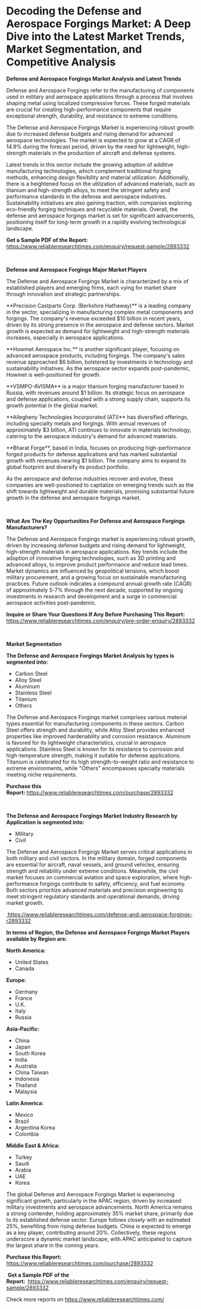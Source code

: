 <p><h1>Decoding the Defense and Aerospace Forgings Market: A Deep Dive into the Latest Market Trends, Market Segmentation, and Competitive Analysis</h1></p><p><strong>Defense and Aerospace Forgings Market Analysis and Latest Trends</strong></p>
<p><p>Defense and Aerospace Forgings refer to the manufacturing of components used in military and aerospace applications through a process that involves shaping metal using localized compressive forces. These forged materials are crucial for creating high-performance components that require exceptional strength, durability, and resistance to extreme conditions.</p><p>The Defense and Aerospace Forgings Market is experiencing robust growth due to increased defense budgets and rising demand for advanced aerospace technologies. The market is expected to grow at a CAGR of 14.9% during the forecast period, driven by the need for lightweight, high-strength materials in the production of aircraft and defense systems.</p><p>Latest trends in this sector include the growing adoption of additive manufacturing technologies, which complement traditional forging methods, enhancing design flexibility and material utilization. Additionally, there is a heightened focus on the utilization of advanced materials, such as titanium and high-strength alloys, to meet the stringent safety and performance standards in the defense and aerospace industries. Sustainability initiatives are also gaining traction, with companies exploring eco-friendly forging techniques and recyclable materials. Overall, the defense and aerospace forgings market is set for significant advancements, positioning itself for long-term growth in a rapidly evolving technological landscape.</p></p>
<p><strong>Get a Sample PDF of the Report:&nbsp;</strong> <a href="https://www.reliableresearchtimes.com/enquiry/request-sample/2893332?utm_campaign=2627&utm_medium=2&utm_source=Github&utm_content=ia&utm_term=15032025&utm_id=defense-and-aerospace-forgings">https://www.reliableresearchtimes.com/enquiry/request-sample/2893332</a></p>
<p>&nbsp;</p>
<p><strong>Defense and Aerospace Forgings Major Market Players</strong></p>
<p><p>The Defense and Aerospace Forgings Market is characterized by a mix of established players and emerging firms, each vying for market share through innovation and strategic partnerships.</p><p>**Precision Castparts Corp. (Berkshire Hathaway)** is a leading company in the sector, specializing in manufacturing complex metal components and forgings. The company's revenue exceeded $10 billion in recent years, driven by its strong presence in the aerospace and defense sectors. Market growth is expected as demand for lightweight and high-strength materials increases, especially in aerospace applications.</p><p>**Howmet Aerospace Inc.** is another significant player, focusing on advanced aerospace products, including forgings. The company's sales revenue approached $6 billion, bolstered by investments in technology and sustainability initiatives. As the aerospace sector expands post-pandemic, Howmet is well-positioned for growth.</p><p>**VSMPO-AVISMA** is a major titanium forging manufacturer based in Russia, with revenues around $1 billion. Its strategic focus on aerospace and defense applications, coupled with a strong supply chain, supports its growth potential in the global market.</p><p>**Allegheny Technologies Incorporated (ATI)** has diversified offerings, including specialty metals and forgings. With annual revenues of approximately $3 billion, ATI continues to innovate in materials technology, catering to the aerospace industry's demand for advanced materials.</p><p>**Bharat Forge**, based in India, focuses on producing high-performance forged products for defense applications and has marked substantial growth with revenues nearing $1 billion. The company aims to expand its global footprint and diversify its product portfolio.</p><p>As the aerospace and defense industries recover and evolve, these companies are well-positioned to capitalize on emerging trends such as the shift towards lightweight and durable materials, promising substantial future growth in the defense and aerospace forgings market.</p></p>
<p>&nbsp;</p>
<p><strong>What Are The Key Opportunities For Defense and Aerospace Forgings Manufacturers?</strong></p>
<p><p>The Defense and Aerospace Forgings market is experiencing robust growth, driven by increasing defense budgets and rising demand for lightweight, high-strength materials in aerospace applications. Key trends include the adoption of innovative forging technologies, such as 3D printing and advanced alloys, to improve product performance and reduce lead times. Market dynamics are influenced by geopolitical tensions, which boost military procurement, and a growing focus on sustainable manufacturing practices. Future outlook indicates a compound annual growth rate (CAGR) of approximately 5-7% through the next decade, supported by ongoing investments in research and development and a surge in commercial aerospace activities post-pandemic.</p></p>
<p><strong>Inquire or Share Your Questions If Any Before Purchasing This Report:</strong> <a href="https://www.reliableresearchtimes.com/enquiry/pre-order-enquiry/2893332?utm_campaign=2627&utm_medium=2&utm_source=Github&utm_content=ia&utm_term=15032025&utm_id=defense-and-aerospace-forgings">https://www.reliableresearchtimes.com/enquiry/pre-order-enquiry/2893332</a></p>
<p>&nbsp;</p>
<p><strong>Market Segmentation</strong></p>
<p><strong>The Defense and Aerospace Forgings Market Analysis by types is segmented into:</strong></p>
<p><ul><li>Carbon Steel</li><li>Alloy Steel</li><li>Aluminum</li><li>Stainless Steel</li><li>Titanium</li><li>Others</li></ul></p>
<p><p>The Defense and Aerospace Forgings market comprises various material types essential for manufacturing components in these sectors. Carbon Steel offers strength and durability, while Alloy Steel provides enhanced properties like improved hardenability and corrosion resistance. Aluminum is favored for its lightweight characteristics, crucial in aerospace applications. Stainless Steel is known for its resistance to corrosion and high-temperature strength, making it suitable for defense applications. Titanium is celebrated for its high strength-to-weight ratio and resistance to extreme environments, while "Others" encompasses specialty materials meeting niche requirements.</p></p>
<p><strong>Purchase this Report:&nbsp;</strong><a href="https://www.reliableresearchtimes.com/purchase/2893332?utm_campaign=2627&utm_medium=2&utm_source=Github&utm_content=ia&utm_term=15032025&utm_id=defense-and-aerospace-forgings">https://www.reliableresearchtimes.com/purchase/2893332</a></p>
<p>&nbsp;</p>
<p><strong>The Defense and Aerospace Forgings Market Industry Research by Application is segmented into:</strong></p>
<p><ul><li>Military</li><li>Civil</li></ul></p>
<p><p>The Defense and Aerospace Forgings Market serves critical applications in both military and civil sectors. In the military domain, forged components are essential for aircraft, naval vessels, and ground vehicles, ensuring strength and reliability under extreme conditions. Meanwhile, the civil market focuses on commercial aviation and space exploration, where high-performance forgings contribute to safety, efficiency, and fuel economy. Both sectors prioritize advanced materials and precision engineering to meet stringent regulatory standards and operational demands, driving market growth.</p></p>
<p><a href="https://www.reliableresearchtimes.com/defense-and-aerospace-forgings-r2893332?utm_campaign=2627&utm_medium=2&utm_source=Github&utm_content=ia&utm_term=15032025&utm_id=defense-and-aerospace-forgings">&nbsp;https://www.reliableresearchtimes.com/defense-and-aerospace-forgings-r2893332</a></p>
<p><strong>In terms of Region, the Defense and Aerospace Forgings Market Players available by Region are:</strong></p>
<p>
    <p> <strong> North America: </strong>
        <ul>
            <li>United States</li>
            <li>Canada</li>
        </ul>
        </p> 
    <p> <strong> Europe: </strong>
        <ul>
            <li>Germany</li>
            <li>France</li>
            <li>U.K.</li>
            <li>Italy</li>
            <li>Russia</li>
        </ul>
        </p> 
    <p> <strong> Asia-Pacific: </strong>
        <ul>
            <li>China</li>
            <li>Japan</li>
            <li>South Korea</li>
            <li>India</li>
            <li>Australia</li>
            <li>China Taiwan</li>
            <li>Indonesia</li>
            <li>Thailand</li>
            <li>Malaysia</li>
        </ul>
        </p> 
    <p> <strong> Latin America: </strong>
        <ul>
            <li>Mexico</li>
            <li>Brazil</li>
            <li>Argentina Korea</li>
            <li>Colombia</li>
        </ul>
        </p> 
    <p> <strong> Middle East & Africa: </strong>
        <ul>
            <li>Turkey</li>
            <li>Saudi</li>
            <li>Arabia</li>
            <li>UAE</li>
            <li>Korea</li>
        </ul>
    </p>
    </p>
<p><p>The global Defense and Aerospace Forgings Market is experiencing significant growth, particularly in the APAC region, driven by increased military investments and aerospace advancements. North America remains a strong contender, holding approximately 35% market share, primarily due to its established defense sector. Europe follows closely with an estimated 25%, benefiting from rising defense budgets. China is expected to emerge as a key player, contributing around 20%. Collectively, these regions underscore a dynamic market landscape, with APAC anticipated to capture the largest share in the coming years.</p></p>
<p><strong>Purchase this Report: </strong><a href="https://www.reliableresearchtimes.com/purchase/2893332?utm_campaign=2627&utm_medium=2&utm_source=Github&utm_content=ia&utm_term=15032025&utm_id=defense-and-aerospace-forgings">https://www.reliableresearchtimes.com/purchase/2893332</a></p>
<p>&nbsp;<strong>Get a Sample PDF of the Report:&nbsp;&nbsp;</strong><a href="https://www.reliableresearchtimes.com/enquiry/request-sample/2893332?utm_campaign=2627&utm_medium=2&utm_source=Github&utm_content=ia&utm_term=15032025&utm_id=defense-and-aerospace-forgings">https://www.reliableresearchtimes.com/enquiry/request-sample/2893332</a></p>
<p><strong></strong></p>
<p>Check more reports on <a href="https://www.reliableresearchtimes.com/?utm_campaign=2627&utm_medium=2&utm_source=Github&utm_content=ia&utm_term=15032025&utm_id=defense-and-aerospace-forgings">https://www.reliableresearchtimes.com/</a></p>